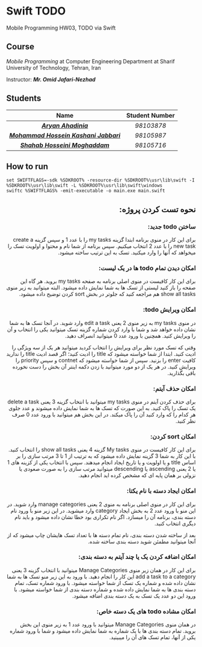 # Swift TODO
Mobile Programming HW03, TODO via Swift

## Course
_Mobile Programming_ at Computer Engineering Department at Sharif University of Technology, Tehran, Iran

Instructor: **_Mr. Omid Jafari-Nezhad_**

## Students
| Name | Student Number |
| :-: | :-: |
| _**[Aryan Ahadinia](https://github.com/AryanAhadinia)**_ | _98103878_ |
| _**[Mohammad Hossein Kashani Jabbari](https://github.com/MohammadKashaniJabbari)**_ | _98105987_ |
| _**[Shahab Hosseini Moghaddam](https://github.com/shahab-hm)**_ | _98105716_ |

## How to run
```
set SWIFTFLAGS=-sdk %SDKROOT% -resource-dir %SDKROOT%\usr\lib\swift -I %SDKROOT%\usr\lib\swift -L %SDKROOT%\usr\lib\swift\windows
swiftc %SWIFTFLAGS% -emit-executable -o main.exe main.swift
```

<div dir="rtl">

## نحوه تست کردن پروژه: 

### ساختن todo جدید: 

برای این کار در منوی برنامه ابتدا گزینه my tasks را با عدد 1 و سپس گزینه create a new task را با عدد 2 انتخاب میکنیم.
سپس برنامه از شما نام و محتوا و اولویت تسک را میخواهد که آنها را وارد میکنید.
تسک به این ترتیب ساخته میشود.

### امکان دیدن تمام todo ها در یک لیست: 

برای این کار کافیست در منوی اصلی برنامه به صفحه my tasks بروید.
هر گاه این صفحه را باز کنید لیستی از تسک ها به شما نمایش داده میشود.
البته میتوانید به زیر منوی show all tasks هم مراجعه کنید که جلوتر در بخش sort کردن توضیح داده میشود.
  
### امکان ویرایش todo: 

در منوی my tasks به زیر منوی 2 یعنی edit a task وارد شوید.
در آنجا تسک ها به شما نشان داده خواهد شد و شما با وارد کردن شماره گزینه تسک میتوانید یکی را انتخاب و آن را ویرایش کنید.
همچنین با ورود عدد 0 میتوانید انصراف دهید.

وقتی که تسک مورد نظر برای ویرایش را انتخاب کردید میتوانید هر یک از سه ویژگی را ادیت کنید.
ابتدا از شما خواسته میشود که title را ادیت کنید؛ اگر قصد ادیت title را ندارید کافیت enter را بزنید.
سپس از شما خواسته میشود که contnet و سپس priority را ویرایش کنید. در هر یک از دو مورد میتوانید با زدن دکمه اینتر آن بخش را دست نخورده باقی بگذارید.

### امکان حذف آیتم: 

برای حذف کردن آیتم در منوی my tasks میتوانید با انتخاب گزینه 3 یعنی delete a task یک تسک را پاک کنید.
به این صورت که تسک ها به شما نمایش داده میشوند و عدد جلوی هر کدام را که وارد کنید آن را پاک میکند.
در این بخش هم میتوانید با ورود عدد 0 صرف نظر کنید.

### امکان sort کردن: 

برای این کار کافیست در منوی My tasks گزینه 4 یعنی show all tasks را انتخاب کنید.
با این کار به شما 3 گزینه نمایش داده میشود که به ترتیب از 1 تا 3 مرتب سازی را بر اساس title و یا اولویت و یا تاریخ ایجاد انجام میدهند.
سپس با انتخاب یکی از کزینه های 1 یا 2 یعنی ascending یا descending میتوانید مرتب سازی را به صورت صعودی یا نزولی بر همان پایه ای که مشخص کرده اید انجام دهید.

### امکان ایجاد دسته با نام یکتا: 

برای این کار در منوی اصلی برنامه به منوی 2 یعنی manage categories وارد شوید.
در این منو با ورود عدد 2 به بخش ایجاد category وارد میشوید.
در این زیر منو با ورود نام دسته بندی، برنامه آن را میسازد.
اگر نام تکراری بود خطا نشان داده میشود و باید نام دیگری انتخاب کنید.

بعد از ساخته شدن دسته بندی، نام تمام دسته ها با تعداد تسک هایشان چاپ میشود که از آنجا میتوانید مطمئن شوید دسته بندی ساخته شده.

### امکان اضافه کردن یک یا چند آیتم به دسته بندی: 

برای این کار در همان زیر منوی Manage Categories میتوانید با انتخاب گزینه 3 یعنی add a task to a category این کار را انجام دهید.
با ورود به این زیر منو تسک ها به شما نشان داده شده و شماره یک تسک از شما خواسته میشود.
با ورود شماره تسک، تمام دسته بندی ها به شما نمایش داده شده و شماره دسته بندی از شما خواسته میشود.
با ورود این دو عدد یک تسک به یک دسته بندی اضافه میشود.

### امکان مشاده todo های یک دسته خاص: 

در همان منوی Manage Categories میتوانید با ورود عدد 1 به زیر منوی این بخش بروید.
تمام دسته بندی ها با یک شماره به شما نمایش داده میشود و شما با ورود شماره یکی از آنها، تمام تسک های آن را میبینید.

</div>
